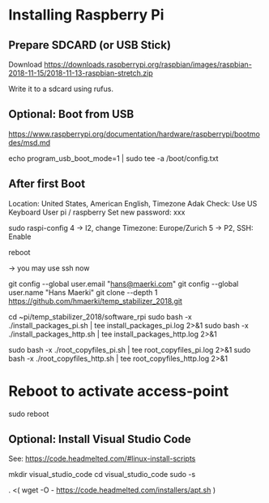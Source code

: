 # Installing Raspberry Pi

## Prepare SDCARD (or USB Stick)

Download
https://downloads.raspberrypi.org/raspbian/images/raspbian-2018-11-15/2018-11-13-raspbian-stretch.zip

Write it to a sdcard using rufus.

## Optional: Boot from USB

https://www.raspberrypi.org/documentation/hardware/raspberrypi/bootmodes/msd.md

echo program_usb_boot_mode=1 | sudo tee -a /boot/config.txt

## After first Boot
Location: United States, American English, Timezone Adak
Check: Use US Keyboard
User pi / raspberry
Set new password: xxx

sudo raspi-config
  4 -> I2, change Timezone: Europe/Zurich
  5 -> P2, SSH: Enable

reboot

-> you may use ssh now

git config --global user.email "hans@maerki.com"
git config --global user.name "Hans Maerki"
git clone  --depth 1 https://github.com/hmaerki/temp_stabilizer_2018.git

cd ~pi/temp_stabilizer_2018/software_rpi
sudo bash -x ./install_packages_pi.sh | tee install_packages_pi.log 2>&1
sudo bash -x ./install_packages_http.sh | tee install_packages_http.log 2>&1

sudo bash -x ./root_copyfiles_pi.sh | tee root_copyfiles_pi.log 2>&1
sudo bash -x ./root_copyfiles_http.sh | tee root_copyfiles_http.log 2>&1

# Reboot to activate access-point
sudo reboot

## Optional: Install Visual Studio Code

See: https://code.headmelted.com/#linux-install-scripts

mkdir visual_studio_code
cd visual_studio_code
sudo -s

. <( wget -O - https://code.headmelted.com/installers/apt.sh )

